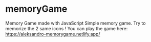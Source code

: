 # memoryGame
Memory Game made with JavaScript
Simple memory game. Try to memorize the 2 same icons !
You can play the game here: https://aleksandro-memorygame.netlify.app/
